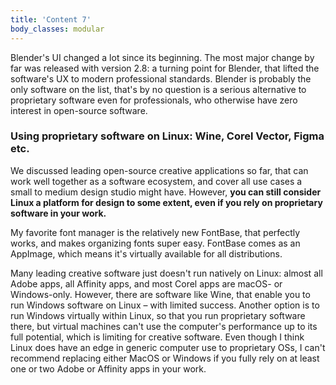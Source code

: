 ```yaml
---
title: 'Content 7'
body_classes: modular
---
```


Blender's UI changed a lot since its beginning. The most major change by far was released with version 2.8: a turning point for Blender, that lifted the software's UX to modern professional standards. Blender is probably the only software on the list, that's by no question is a serious alternative to proprietary software even for professionals, who otherwise have zero interest in open-source software.

### Using proprietary software on Linux: Wine, Corel Vector, Figma etc.
We discussed leading open-source creative applications so far, that can work well together as a software ecosystem, and cover all use cases a small to medium design studio might have. However, **you can still consider Linux a platform for design to some extent, even if you rely on proprietary software in your work.**

My favorite font manager is the relatively new FontBase, that perfectly works, and makes organizing fonts super easy. FontBase comes as an AppImage, which means it's virtually available for all distributions.

Many leading creative software just doesn't run natively on Linux: almost all Adobe apps, all Affinity apps, and most Corel apps are macOS- or Windows-only. However, there are software like Wine, that enable you to run Windows software on Linux – with limited success. Another option is to run Windows virtually within Linux, so that you run proprietary software there, but virtual machines can't use the computer's performance up to its full potential, which is limiting for creative software. Even though I think Linux does have an edge in generic computer use to proprietary OSs, I can't recommend replacing either MacOS or Windows if you fully rely on at least one or two Adobe or Affinity apps in your work.